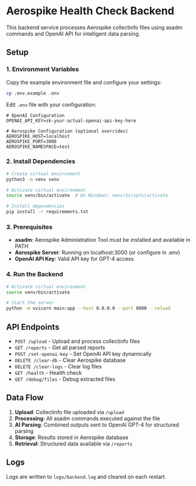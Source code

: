 # Aerospike Health Check Backend

This backend service processes Aerospike collectinfo files using asadm commands and OpenAI API for intelligent data parsing.

## Setup

### 1. Environment Variables

Copy the example environment file and configure your settings:

```bash
cp .env.example .env
```

Edit `.env` file with your configuration:

```env
# OpenAI Configuration
OPENAI_API_KEY=sk-your-actual-openai-api-key-here

# Aerospike Configuration (optional overrides)
AEROSPIKE_HOST=localhost
AEROSPIKE_PORT=3000
AEROSPIKE_NAMESPACE=test
```

### 2. Install Dependencies

```bash
# Create virtual environment
python3 -m venv venv

# Activate virtual environment
source venv/bin/activate  # On Windows: venv\Scripts\activate

# Install dependencies
pip install -r requirements.txt
```

### 3. Prerequisites

- **asadm**: Aerospike Administration Tool must be installed and available in PATH
- **Aerospike Server**: Running on localhost:3000 (or configure in .env)
- **OpenAI API Key**: Valid API key for GPT-4 access

### 4. Run the Backend

```bash
# Activate virtual environment
source venv/bin/activate

# Start the server
python -m uvicorn main:app --host 0.0.0.0 --port 8000 --reload
```

## API Endpoints

- `POST /upload` - Upload and process collectinfo files
- `GET /reports` - Get all parsed reports
- `POST /set-openai-key` - Set OpenAI API key dynamically
- `DELETE /clear-db` - Clear Aerospike database
- `DELETE /clear-logs` - Clear log files
- `GET /health` - Health check
- `GET /debug/files` - Debug extracted files

## Data Flow

1. **Upload**: Collectinfo file uploaded via `/upload`
2. **Processing**: All asadm commands executed against the file
3. **AI Parsing**: Combined outputs sent to OpenAI GPT-4 for structured parsing
4. **Storage**: Results stored in Aerospike database
5. **Retrieval**: Structured data available via `/reports`

## Logs

Logs are written to `logs/backend.log` and cleared on each restart. 